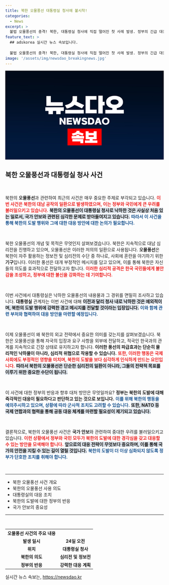 ```yaml
---
title: 북한 오물풍선 대통령실 청사에 불시착!
categories:
  - News
excerpt: >
  불법 오물풍선의 충격! 북한, 대통령실 청사에 직접 떨어진 첫 사례 발생. 정부의 긴급 대응과 조사 현황을 확인해보세요!
feature_text: >
  ## adskorea 실시간 뉴스 속보입니다.

  불법 오물풍선의 충격! 북한, 대통령실 청사에 직접 떨어진 첫 사례 발생. 정부의 긴급 대응과 조사 현황을 확인해보세요!
image: '/assets/img/newsdao_breakingnews.jpg'
---
```


<p><img src="/assets/img/newsdao_breakingnews.jpg" alt="adskorea 속보" /></p>

<h2 data-ke-size="size26">북한 오물풍선과 대통령실 청사 사건</h2>

<p data-ke-size="size16">&nbsp;</p>

<p>북한의 <b>오물풍선</b>과 관련하여 최근의 사건은 매우 중요한 주제로 부각되고 있습니다. <b><span style="color: #ee2323;">이번 사건은 북한의 대남 공작의 일환으로 발생하였으며, 이는 정부와 국민에게 큰 우려를 불러일으키고 있습니다.</span></b> <b><span style="background-color: #21538527;">북한의 오물풍선이 대통령실 청사로 낙하한 것은 사실상 처음 있는 일로서, 국가 안보와 관련된 심각한 문제로 받아들여지고 있습니다.</span></b> <b><span style="color: #1a5490;">따라서 이 사건을 통해 북한의 도발 행위와 그에 대한 대응 방안에 대한 논의가 필요합니다.</span></b></p>

<p data-ke-size="size16">&nbsp;</p>

<p>북한 오물풍선의 개념 및 목적은 무엇인지 살펴보겠습니다. 북한은 지속적으로 대남 심리전을 진행하고 있으며, 오물풍선은 이러한 저의의 일환으로 사용됩니다. <b>오물풍선</b>은 북한이 자주 활용하는 정보전 및 심리전의 수단 중 하나로, 사회에 혼란을 야기하기 위한 <b>기구</b>입니다. 이러한 풍선은 대개 부정적인 메시지를 담고 있으며, 이를 통해 북한은 자신들의 의도를 효과적으로 전달하고자 합니다. <b><span style="color: #ee2323;">이러한 심리적 공격은 한국 국민들에게 불안감을 조성하고, 정부에 대한 불신을 강화하는 데 기여합니다.</span></b></p>

<p data-ke-size="size16">&nbsp;</p>

<p>이번 사건에서 대통령실은 낙하한 오물풍선의 내용물과 그 경위를 면밀히 조사하고 있습니다. <b>대통령실</b> 관계자는 이번 사건에 대해 <b><span style="background-color: #21538527;">이전과 달리 청사 내로 낙하한 것은 예외적이며, 북한의 도발 행위에 강력한 경고 메시지를 전달할 것이라는 입장입니다.</span></b> <b><span style="color: #1a5490;">이와 함께 관련 부처와 협력하여 대응 방안을 마련할 예정입니다.</span></b> </p>

<p data-ke-size="size16">&nbsp;</p>

<p>이제 오물풍선이 왜 북한의 외교 전략에서 중요한 의미를 갖는지를 살펴보겠습니다. 북한은 오물풍선을 통해 자국의 입장과 요구 사항을 외부에 전달하고, 적국인 한국과의 관계를 지속적으로 긴장 상태로 유지하고자 합니다. <b>이러한 풍선의 파급효과는 단순히 물리적인 낙하물이 아니라, 심리적 위협으로 작용할 수 있습니다.</b> <b><span style="color: #ee2323;">또한, 이러한 행동은 국제 사회에도 부정적인 영향을 미치며, 북한의 도발을 보다 심각하게 인식하게 만드는 요인입니다.</span></b> <b><span style="background-color: #21538527;">따라서 북한의 오물풍선은 단순한 심리전의 일환이 아니라, 그들의 전략적 목표를 이루기 위한 중요한 수단이 됩니다.</span></b></p>

<p data-ke-size="size16">&nbsp;</p>

<p>이 사건에 대한 정부의 반응과 향후 대처 방안은 무엇일까요? <b>정부는 북한의 도발에 대해 즉각적인 대응이 필요하다고 판단하고 있는 것으로 보입니다.</b> <b><span style="color: #1a5490;">이를 위해 북한의 행동을 예의주시하고 있으며, 상황에 따라 군사적 조치도 고려할 수 있습니다.</span></b> <b><span style="background-color: #21538527;">또한, NATO 등 국제 연합과의 협력을 통해 공동 대응 체계를 마련할 필요성이 제기되고 있습니다.</span></b></p>

<p data-ke-size="size16">&nbsp;</p>

<p>결론적으로, 북한의 오물풍선 사건은 <b>국가 안보</b>와 관련하여 중대한 우려를 불러일으키고 있습니다. <b><span style="color: #ee2323;">이런 상황에서 정부와 국민 모두가 북한의 도발에 대한 경각심을 갖고 대응할 수 있는 방안을 모색해야 합니다.</span></b> <b><span style="background-color: #21538527;">앞으로의 대응 전략이 무엇보다 중요하며, 이를 통해 국가의 안전을 지킬 수 있는 길이 열릴 것입니다.</span></b> <b><span style="color: #1a5490;">북한의 도발이 더 이상 심화되지 않도록 정부가 단호한 조치를 취해야 합니다.</span></b></p>

<p data-ke-size="size16">&nbsp;</p>

<hr>

<ul>
    <li>북한 오물풍선 사건 개요</li>
    <li>북한의 오물풍선 사용 의도</li>
    <li>대통령실의 대응 조치</li>
    <li>북한의 도발에 대한 정부의 반응</li>
    <li>국가 안보의 중요성</li>
</ul>

<hr>

<p data-ke-size="size16">&nbsp;</p>

<table>
    <tr>
        <td style="text-align: center; height: 17px;"><b>오물풍선 사건의 주요 내용</b></td>
    </tr>
    <tr>
        <td style="text-align: center; height: 17px;"><b>발생 일시</b></td>
        <td style="text-align: center; height: 17px;"><b>24일 오전</b></td>
    </tr>
    <tr>
        <td style="text-align: center; height: 17px;"><b>위치</b></td>
        <td style="text-align: center; height: 17px;"><b>대통령실 청사</b></td>
    </tr>
    <tr>
        <td style="text-align: center; height: 17px;"><b>북한의 의도</b></td>
        <td style="text-align: center; height: 17px;"><b>심리전 및 정보전</b></td>
    </tr>
    <tr>
        <td style="text-align: center; height: 17px;"><b>정부의 반응</b></td>
        <td style="text-align: center; height: 17px;"><b>강력한 대응 계획</b></td>
    </tr>
</table>
실시간 뉴스 속보는, <a href="https://newsdao.kr" rel="dofollow">https://newsdao.kr</a>


